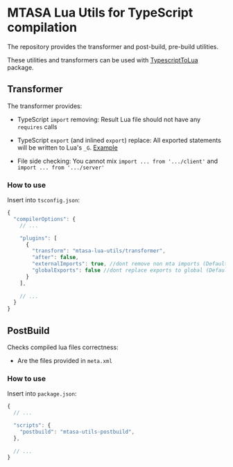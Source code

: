# MTASA Lua Utils for TypeScript compilation

The repository provides the transformer and post-build, pre-build utilities.

These utilities and transformers can be used with 
[TypescriptToLua](https://github.com/TypeScriptToLua/TypeScriptToLua) package.

## Transformer

The transformer provides:

- TypeScript `import` removing: Result Lua file should not have any `requires` calls

- TypeScript `export` (and inlined `export`) replace: All exported statements will be written to Lua's `_G`. 
  [Example](docs/export.md)

- File side checking: You cannot mix `import ... from '.../client'` 
  and `import ... from '.../server'`

### How to use

Insert into `tsconfig.json`:

```js
{
  "compilerOptions": {
    // ...

    "plugins": [
      {
        "transform": "mtasa-lua-utils/transformer",
        "after": false,
        "externalImports": true, //dont remove non mta imports (Default: false)
        "globalExports": false //dont replace exports to global (Default: true)
      }
    ],
    
    // ...
  }
}
```

## PostBuild

Checks compiled lua files correctness:

- Are the files provided in `meta.xml`

### How to use

Insert into `package.json`:

```js
{
  // ...

  "scripts": {
    "postbuild": "mtasa-utils-postbuild",
  },   
          
  // ...
}
```
